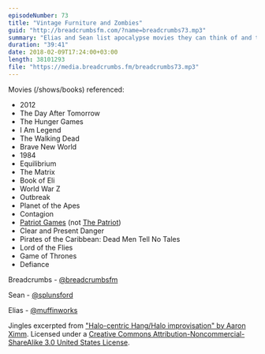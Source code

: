 ```yaml
---
episodeNumber: 73
title: "Vintage Furniture and Zombies"
guid: "http://breadcrumbsfm.com/?name=breadcrumbs73.mp3"
summary: "Elias and Sean list apocalypse movies they can think of and then discuss interpersonal skills in a post-apocalyptic scenario."
duration: "39:41"
date: 2018-02-09T17:24:00+03:00
length: 38101293
file: "https://media.breadcrumbs.fm/breadcrumbs73.mp3"
---
```


Movies (/shows/books) referenced:

- 2012
- The Day After Tomorrow
- The Hunger Games
- I Am Legend
- The Walking Dead
- Brave New World
- 1984
- Equilibrium
- The Matrix
- Book of Eli
- World War Z
- Outbreak
- Planet of the Apes
- Contagion
- [Patriot Games](https://en.wikipedia.org/wiki/Patriot_Games_%28film%29) (not [The Patriot](https://en.wikipedia.org/wiki/The_Patriot_%282000_film%29))
- Clear and Present Danger
- Pirates of the Caribbean: Dead Men Tell No Tales
- Lord of the Flies
- Game of Thrones
- Defiance

Breadcrumbs - [@breadcrumbsfm](https://twitter.com/breadcrumbsfm)

Sean - [@splunsford](https://twitter.com/splunsford)

Elias - [@muffinworks](https://twitter.com/muffinworks)

Jingles excerpted from ["Halo-centric Hang/Halo improvisation" by Aaron Ximm](http://freemusicarchive.org/music/aaron_ximm/handpans_and_the_hang/). Licensed under a [Creative Commons Attribution-Noncommercial-ShareAlike 3.0 United States License](http://creativecommons.org/licenses/by-nc-sa/3.0/us/).